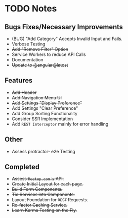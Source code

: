 # TODO Notes

## Bugs Fixes/Necessary Improvements

- (BUG) "Add Category" Accepts Invalid Input and Fails.
- Verbose Testing
- ~~Add "Remove Filter" Option~~
- Service Workers to reduce API Calls
- Documentation
- ~~Update to @angular@latest~~

## Features

- ~~Add Header~~
- ~~Add Navigation Menu UI~~
- ~~Add Settings "Display Preference"~~
- Add Settings "Clear Preference"
- Add Group Sorting Functionality
- Consider SSR Implementation
- Add `REST Interceptor` mainly for error handling

## Other

- Assess protractor- e2e Testing

## Completed

- ~~Assess `Meetup.com's` API.~~
- ~~Create Initial Layout for each page.~~
- ~~Build Form Components.~~
- ~~Tie Services into Components.~~
- ~~Layout Foundation for `REST` Requests.~~
- ~~Re-factor Caching Service.~~
- ~~Learn Karma Testing on the Fly.~~
